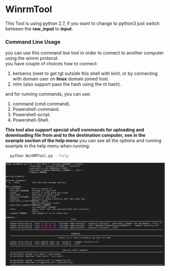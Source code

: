 # WinrmTool
This Tool is using python 2.7, if you want to change to python3 just switch between the **raw_input** to **input**.

### Command Line Usage
you can use this command line tool in order to connect to another computer using the winrm protocol.                                                                        
you have couple of choices how to connect:                                                                                                                  
1) kerberos (neet to get tgt outside this shell with kinit, or by connecting with domain user on **linux** domain joined host.                                               
2) ntlm (also support pass the hash using the nt hash).                                                                                                                        
                                                                                                                                                                             
and for running commands, you can use:                                                                                                                                        
1) command (cmd command).                                                                                                                                                  
2) Powershell-command.                                                                                                                                                           
3) Powershell-script.                                                                                                                                                        
4) Powershell-Shell.                                                                                                                                                            

**This tool also support special shell commands for uploading and downloading file from and to the destination computer, see in the example section of the help menu**
                                                                                        you can see all the options and running example in the help menu when running:                                                                                                   
```bash
  python WinRMTool.py --help
```
![alt text](./images/command_line.PNG)

